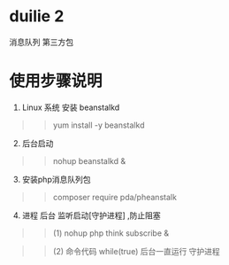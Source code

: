 # duilie 2

消息队列 第三方包

# 使用步骤说明

1. Linux 系统 安装 beanstalkd

>> yum install -y beanstalkd

2. 后台启动

>> nohup beanstalkd &

3. 安装php消息队列包

>> composer require pda/pheanstalk

4. 进程 后台 监听启动[守护进程] ,防止阻塞

>> (1) nohup  php think subscribe &

>> (2) 命令代码 while(true) 后台一直运行 守护进程
